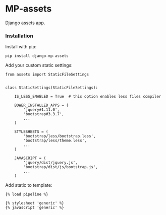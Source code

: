# MP-assets

Django assets app.

### Installation

Install with pip:

```
pip install django-mp-assets
```

Add your custom static settings:

```
from assets import StaticFileSettings


class StaticSettings(StaticFileSettings):

    IS_LESS_ENABLED = True  # this option enables less files compiler

    BOWER_INSTALLED_APPS = (
        'jquery#1.11.0',
        'bootstrap#3.3.7',
        ...
    )

    STYLESHEETS = (
        'bootstrap/less/bootstrap.less',
        'bootstrap/less/theme.less',
        ...
    )

    JAVASCRIPT = (
        'jquery/dist/jquery.js',
        'bootstrap/dist/js/bootstrap.js',
        ...
    )
```


Add static to template:

```
{% load pipeline %}

{% stylesheet 'generic' %}
{% javascript 'generic' %}
```
